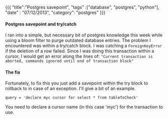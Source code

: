 {{{
    "title":"Postgres savepoint",
    "tags" :["database", "postgres", "python"],
    "date" : "07/12/2013",
    "category": "postgres"
}}}

#### Postgres savepoint and try/catch

I ran into a simple, but necessary bit of postgres knowledge this week while using a bloom filter to purge outdated database entries. The problem I encountered was within a try/catch block. I was catching a `ForeignKeyError` if the deletion of a row failed. Since I was doing this transaction within a cursor, I would get an error along the lines of: `"Current transaction is aborted, commands ignored until end of transaction block"`

<!--more-->

#### The fix
Fortunately, to fix this you just add a savepoint within the try block to rollback to in case of an exception. I'll give a bit of an example.

    query = 'declare myc cursor for select * from tableToCheck'
    
You need to declare a cursor name (in this case 'myc') for the transaction to use.

<script src="https://gist.github.com/tippenein/5986823.js"></script>
